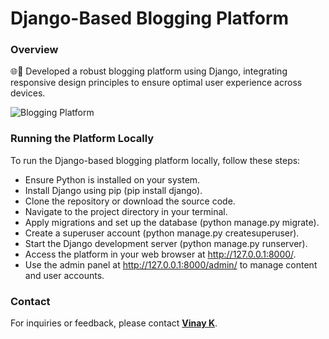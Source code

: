 # Django-Based Blogging Platform 

 ### Overview

🌐📝 Developed a robust blogging platform using Django, integrating responsive design principles to ensure optimal user experience across devices.

  ![Blogging Platform](https://harshag.vercel.app/_next/image?url=%2F_next%2Fstatic%2Fmedia%2FDjango_Based_Blogging_Platform.608e0b6b.png&w=640&q=75)

### Running the Platform Locally

To run the Django-based blogging platform locally, follow these steps:

- Ensure Python is installed on your system.
- Install Django using pip (pip install django).
- Clone the repository or download the source code.
- Navigate to the project directory in your terminal.
- Apply migrations and set up the database (python manage.py migrate).
- Create a superuser account (python manage.py createsuperuser).
- Start the Django development server (python manage.py runserver).
- Access the platform in your web browser at http://127.0.0.1:8000/.
- Use the admin panel at http://127.0.0.1:8000/admin/ to manage content and user accounts.

### Contact

For inquiries or feedback, please contact **[Vinay K](mailto:vinay2182001@gmail.com)**.